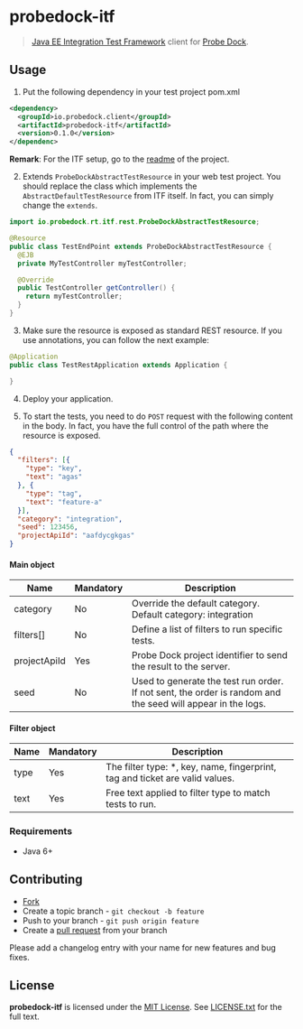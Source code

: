 # probedock-itf

> [Java EE Integration Test Framework](https://github.com/probedock/jee-itf) client for [Probe Dock](https://github.com/probedock/probedock).

## Usage

1. Put the following dependency in your test project pom.xml

  ```xml
  <dependency>
    <groupId>io.probedock.client</groupId>
    <artifactId>probedock-itf</artifactId>
    <version>0.1.0</version>
  </dependenc>
  ```
  
  **Remark**: For the ITF setup, go to the [readme](https://github.com/probedock/jee-itf) of the project.

2. Extends `ProbeDockAbstractTestResource` in your web test project. You should replace the class which implements the
`AbstractDefaultTestResource` from ITF itself. In fact, you can simply change the `extends`.

  ```java
  import io.probedock.rt.itf.rest.ProbeDockAbstractTestResource;
  
  @Resource
  public class TestEndPoint extends ProbeDockAbstractTestResource {
    @EJB
    private MyTestController myTestController;
  
    @Override
    public TestController getController() {
      return myTestController;
    }
  }
  ```

3. Make sure the resource is exposed as standard REST resource. If you use annotations, you can follow the next example:

  ```java
  @Application
  public class TestRestApplication extends Application {
  
  }
  ```

4. Deploy your application.

5. To start the tests, you need to do `POST` request with the following content in the body. In fact, you have the full
control of the path where the resource is exposed.

  ```json
  {
    "filters": [{
      "type": "key",
      "text": "agas"
    }, {
      "type": "tag",
      "text": "feature-a"
    }],
    "category": "integration",
    "seed": 123456,
    "projectApiId": "aafdycgkgas"
  }
  ```

  #### Main object
  
  | Name         | Mandatory | Description |
  | ------------ | --------- | ----------- |
  | category     | No        | Override the default category. Default category: integration |
  | filters[]    | No        | Define a list of filters to run specific tests. |
  | projectApiId | Yes       | Probe Dock project identifier to send the result to the server. |
  | seed         | No        | Used to generate the test run order. If not sent, the order is random and the seed will appear in the logs. |
  
  #### Filter object
  
  | Name         | Mandatory | Description |
  | ------------ | --------- | ----------- |
  | type         | Yes       | The filter type: *, key, name, fingerprint, tag and ticket are valid values. |
  | text         | Yes       | Free text applied to filter type to match tests to run. |

### Requirements

* Java 6+

## Contributing

* [Fork](https://help.github.com/articles/fork-a-repo)
* Create a topic branch - `git checkout -b feature`
* Push to your branch - `git push origin feature`
* Create a [pull request](http://help.github.com/pull-requests/) from your branch

Please add a changelog entry with your name for new features and bug fixes.

## License

**probedock-itf** is licensed under the [MIT License](http://opensource.org/licenses/MIT).
See [LICENSE.txt](LICENSE.txt) for the full text.
